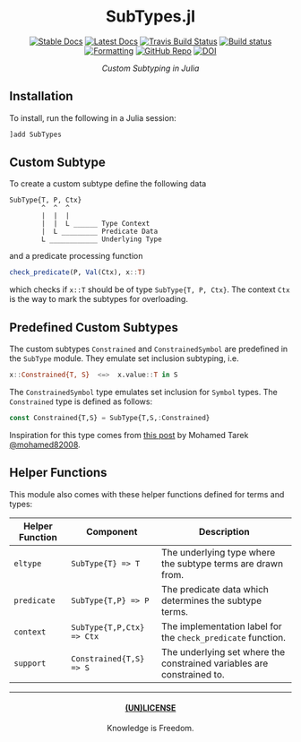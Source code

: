 <div align="center">

# SubTypes.jl

[![Stable Docs](https://img.shields.io/badge/docs-stable-blue.svg)](https://bhgomes.github.io/SubTypes.jl/stable)
[![Latest Docs](https://img.shields.io/badge/docs-latest-blue.svg)](https://bhgomes.github.io/SubTypes.jl/latest)
[![Travis Build Status](https://travis-ci.com/bhgomes/SubTypes.jl.svg?branch=master)](https://travis-ci.com/bhgomes/SubTypes.jl)
[![Build status](https://ci.appveyor.com/api/projects/status/9q43kym8re2rw92f?svg=true)](https://ci.appveyor.com/project/bhgomes/subtypes-jl)
[![Formatting](https://img.shields.io/badge/format-tab%204%20margin%2096-888)](https://github.com/domluna/JuliaFormatter.jl)
[![GitHub Repo](https://img.shields.io/badge/repo-GitHub-black)](https://github.com/bhgomes/SubTypes.jl)
[![DOI](https://zenodo.org/badge/DOI/10.5281/zenodo.3525301.svg)](https://doi.org/10.5281/zenodo.3525301)

_Custom Subtyping in Julia_

</div>

## Installation

To install, run the following in a Julia session:

```julia
]add SubTypes
```

## Custom Subtype

To create a custom subtype define the following data

```
SubType{T, P, Ctx}
        ^  ^  ^
        |  |  |
        |  |  L ______ Type Context
        |  L _________ Predicate Data
        L ____________ Underlying Type
```

and a predicate processing function

```julia
check_predicate(P, Val(Ctx), x::T)
```

which checks if `x::T` should be of type `SubType{T, P, Ctx}`. The context `Ctx` is the way to mark the subtypes for overloading.

## Predefined Custom Subtypes

The custom subtypes `Constrained` and `ConstrainedSymbol` are predefined in the `SubType` module. They emulate set inclusion subtyping, i.e.

```julia
x::Constrained{T, S}  <=>  x.value::T in S
```

The `ConstrainedSymbol` type emulates set inclusion for `Symbol` types. The `Constrained` type is defined as follows:

```julia
const Constrained{T,S} = SubType{T,S,:Constrained}
```

Inspiration for this type comes from [this post](https://discourse.julialang.org/t/creating-custom-type-of-enumerations-of-symbols/18635/7) by Mohamed Tarek [@mohamed82008](https://github.com/mohamed82008).

## Helper Functions

This module also comes with these helper functions defined for terms and types:

| Helper Function | Component | Description |
|-----------------|-----------|-------------|
| `eltype` | `SubType{T} => T` | The underlying type where the subtype terms are drawn from. |
| `predicate` | `SubType{T,P} => P` | The predicate data which determines the subtype terms. |
| `context` | `SubType{T,P,Ctx} => Ctx` | The implementation label for the `check_predicate` function. |
| `support` | `Constrained{T,S} => S` | The underlying set where the constrained variables are constrained to. |

---
<div align="center">

#### [(UN)LICENSE](UNLICENSE)
Knowledge is Freedom.
</div>
